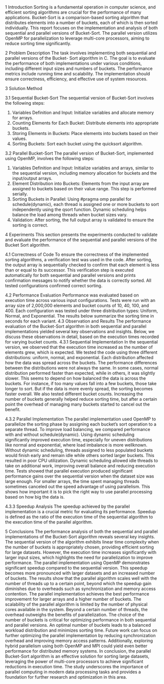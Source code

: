 1 Introduction
Sorting is a fundamental operation in computer science, and efficient sorting algorithms
are crucial for the performance of many applications. Bucket-Sort is a
comparison-based sorting algorithm that distributes elements into a number of
buckets, each of which is then sorted individually. This report focuses on the implementation
and analysis of both sequential and parallel versions of Bucket-Sort.
The parallel version utilizes OpenMP for parallelization to leverage multi-core
processors, aiming to reduce sorting time significantly.

2 Problem Description
The task involves implementing both sequential and parallel versions of the Bucket-
Sort algorithm in C. The goal is to evaluate the performance of both implementations
under various conditions, including different input sizes and numbers of
buckets. The performance metrics include running time and scalability. The implementation
should ensure correctness, efficiency, and effective use of system resources.

3 Solution Method

3.1 Sequential Bucket-Sort
The sequential version of Bucket-Sort involves the following steps:
1. Variables Definition and Input: Initialize variables and allocate memory
for arrays.
2. Counting Elements for Each Bucket: Distribute elements into appropriate
buckets.
3. Storing Elements in Buckets: Place elements into buckets based on their
values.
4. Sorting Buckets: Sort each bucket using the quicksort algorithm.

3.2 Parallel Bucket-Sort
The parallel version of Bucket-Sort, implemented using OpenMP, involves the
following steps:
1. Variables Definition and Input: Initialize variables and arrays, similar
to the sequential version, including memory allocation for buckets and the
input/output arrays.
2. Element Distribution into Buckets: Elements from the input array are
assigned to buckets based on their value range. This step is performed serially.
3. Sorting Buckets in Parallel: Using #pragma omp parallel for schedule(dynamic),
each thread is assigned one or more buckets to sort independently using the
qsort function. Dynamic scheduling helps balance the load among threads
when bucket sizes vary.
4. Validation: After sorting, the full output array is validated to ensure the
sorting is correct.

4 Experiments
This section presents the experiments conducted to validate and evaluate the performance
of the sequential and parallel versions of the Bucket Sort algorithm.

4.1 Correctness of Code
To ensure the correctness of the implemented sorting algorithms, a verification test
was used in the code. After sorting, the output array is sequentially checked to confirm that each element is less than or equal to its successor. This verification
step is executed automatically for both sequential and parallel versions and prints
confirmation messages to notify whether the data is correctly sorted. All tested
configurations confirmed correct sorting.

4.2 Performance Evaluation
Performance was evaluated based on execution time across various input configurations.
Tests were run with an array size of 2,000,000 elements and bucket counts of
10, 40, 100, and 400. Each configuration was tested under three distribution types:
Uniform, Normal, and Exponential. The results below summarize the sorting time
in seconds for each variant.
4.3 Observation and Results
The performance evaluation of the Bucket-Sort algorithm in both sequential and
parallel implementations yielded several key observations and insights. Below, we
discuss these observations in detail, based on the execution times recorded for
varying bucket counts.
4.3.1 Sequential Implementation
In the sequential version, we observed that the execution time increased as the
number of elements grew, which is expected. We tested the code using three different
distributions: uniform, normal, and exponential. Each distribution affected
how the data was spread across the buckets. The performance differences between
the distributions were not always the same. In some cases, normal distribution
performed faster than expected, while in others, it was slightly slower. This seems
to depend on how balanced the data is across the buckets. For instance, if too many values fall into a few buckets, those take longer to sort. But if the data is
more evenly spread, the sorting becomes faster overall. We also tested different
bucket counts. Increasing the number of buckets generally helped reduce sorting
time, but after a certain point the overhead of managing many buckets started to
cancel out the benefit.

4.3.2 Parallel Implementation
The parallel implementation used OpenMP to parallelize the sorting phase by
assigning each bucket’s sort operation to a separate thread. To improve load
balancing, we compared performance with and without schedule(dynamic). Using
dynamic scheduling significantly improved execution time, especially for uneven
distributions like normal and exponential, where load imbalance is more wellknown.
Without dynamic scheduling, threads assigned to less populated buckets
would finish early and remain idle while others sorted larger buckets. This resulted
in poor CPU utilization. Dynamic scheduling allowed idle threads to take on
additional work, improving overall balance and reducing execution time. Tests
showed that parallel execution produced significant performance gains over the
sequential version when the dataset size was large enough. For smaller arrays, the
time spent managing threads sometimes canceled out the speed advantage of using
parallelism. This shows how important it is to pick the right way to use parallel
processing based on how big the data is.

4.3.3 Speedup Analysis
The speedup achieved by the parallel implementation is a crucial metric for evaluating
its performance. Speedup is defined as the ratio of the execution time of
the sequential algorithm to the execution time of the parallel algorithm.

5 Conclusions
The performance analysis of both the sequential and parallel implementations of
the Bucket-Sort algorithm reveals several key insights. The sequential version
of the algorithm exhibits linear time complexity when the number of buckets is
appropriately chosen, providing efficient sorting for large datasets. However, the
execution time increases significantly with larger input sizes, which highlights the
need for parallelization to improve performance.
The parallel implementation using OpenMP demonstrates significant speedup compared
to the sequential version. This speedup becomes more pronounced with
larger datasets and an increased number of buckets. The results show that the
parallel algorithm scales well with the number of threads up to a certain point, beyond
which the speedup gain diminishes due to overheads such as synchronization
and memory access contention.
The parallel implementation achieves the best performance improvement for larger
arrays and a higher number of buckets.
The scalability of the parallel algorithm is limited by the number of physical cores
available in the system. Beyond a certain number of threads, the overhead outweighs
the benefits of parallelization.
The choice of the number of buckets is critical for optimizing performance in both
sequential and parallel versions. An optimal number of buckets leads to a balanced
workload distribution and minimizes sorting time.
Future work can focus on further optimizing the parallel implementation by reducing
synchronization overhead and improving memory access patterns. Additionally,
exploring hybrid parallelism using both OpenMP and MPI could yield even
better performance for distributed memory systems.
In conclusion, the parallel Bucket-Sort algorithm is an effective solution for sorting
large datasets, leveraging the power of multi-core processors to achieve significant
reductions in execution time. The study underscores the importance of parallel
computing in modern data processing tasks and provides a foundation for further
research and optimization in this area.
